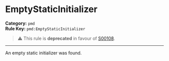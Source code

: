 # EmptyStaticInitializer
**Category:** `pmd`<br/>
**Rule Key:** `pmd:EmptyStaticInitializer`<br/>
> :warning: This rule is **deprecated** in favour of [S00108](https://rules.sonarsource.com/java/RSPEC-108).

-----

An empty static initializer was found.
